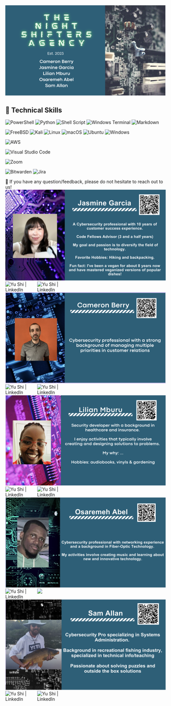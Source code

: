 ![Who are the night shifter agency leaders](https://github.com/TheNightShifters/AcqITTransformation/blob/main/Misc/nightshifters_intro.png)

## 💼 Technical Skills

![PowerShell](https://img.shields.io/badge/PowerShell-%235391FE.svg?style=for-the-badge&logo=powershell&logoColor=white) ![Python](https://img.shields.io/badge/python-3670A0?style=for-the-badge&logo=python&logoColor=ffdd54) ![Shell Script](https://img.shields.io/badge/shell_script-%23121011.svg?style=for-the-badge&logo=gnu-bash&logoColor=white) ![Windows Terminal](https://img.shields.io/badge/Windows%20Terminal-%234D4D4D.svg?style=for-the-badge&logo=windows-terminal&logoColor=white)
![Markdown](https://img.shields.io/badge/markdown-%23000000.svg?style=for-the-badge&logo=markdown&logoColor=white)

![FreeBSD](https://img.shields.io/badge/-FreeBSD-%23870000?style=for-the-badge&logo=freebsd&logoColor=white) ![Kali](https://img.shields.io/badge/Kali-268BEE?style=for-the-badge&logo=kalilinux&logoColor=white) ![Linux](https://img.shields.io/badge/Linux-FCC624?style=for-the-badge&logo=linux&logoColor=black) ![macOS](https://img.shields.io/badge/mac%20os-000000?style=for-the-badge&logo=macos&logoColor=F0F0F0) 	![Ubuntu](https://img.shields.io/badge/Ubuntu-E95420?style=for-the-badge&logo=ubuntu&logoColor=white) ![Windows](https://img.shields.io/badge/Windows-0078D6?style=for-the-badge&logo=windows&logoColor=white) 

![AWS](https://img.shields.io/badge/AWS-%23FF9900.svg?style=for-the-badge&logo=amazon-aws&logoColor=white) 

![Visual Studio Code](https://img.shields.io/badge/Visual%20Studio%20Code-0078d7.svg?style=for-the-badge&logo=visual-studio-code&logoColor=white) 

 ![Zoom](https://img.shields.io/badge/Zoom-2D8CFF?style=for-the-badge&logo=zoom&logoColor=white)


![Bitwarden](https://img.shields.io/badge/bitwarden-%23175DDC.svg?style=for-the-badge&logo=bitwarden&logoColor=white) ![Jira](https://img.shields.io/badge/jira-%230A0FFF.svg?style=for-the-badge&logo=jira&logoColor=white) 




💬 If you have any question/feedback, please do not hesitate to reach out to us!
![About Jazmine Garcia](https://github.com/TheNightShifters/AcqITTransformation/blob/main/Misc/Jasmine_profile.png)
<a href="https://www.linkedin.com/in/jasmineigarcia/" target="_blank"><img align="left" src="https://img.shields.io/badge/linkedin-%230077B5.svg?style=for-the-badge&logo=linkedin&logoColor=white" alt="Yu Shi | LinkedIn" width="100px"/></a>
<a href="https://github.com/Jasmine-Garcia" target="_blank"><img align="left" src="https://img.shields.io/badge/github-%23121011.svg?style=for-the-badge&logo=github&logoColor=white" alt="Yu Shi | LinkedIn" width="100px"/></a>


![About Cameron Berry](https://github.com/TheNightShifters/AcqITTransformation/blob/main/Misc/Cam_profile.png)
<a href="https://www.linkedin.com/in/cameron-berry-seattle/" target="_blank"><img align="left" src="https://img.shields.io/badge/linkedin-%230077B5.svg?style=for-the-badge&logo=linkedin&logoColor=white" alt="Yu Shi | LinkedIn" width="100px"/></a>
<a href="https://github.com/CamBerry1" target="_blank"><img align="left" src="https://img.shields.io/badge/github-%23121011.svg?style=for-the-badge&logo=github&logoColor=white" alt="Yu Shi | LinkedIn" width="100px"/></a>


![About Lilian Mburu](https://github.com/TheNightShifters/AcqITTransformation/blob/main/Misc/Lilian_profile.png)
<a href="https://www.linkedin.com/in/lilianmburu/" target="_blank"><img align="left" src="https://img.shields.io/badge/linkedin-%230077B5.svg?style=for-the-badge&logo=linkedin&logoColor=white" alt="Yu Shi | LinkedIn" width="100px"/></a>
<a href="https://github.com/OddGarden" target="_blank"><img align="left" src="https://img.shields.io/badge/github-%23121011.svg?style=for-the-badge&logo=github&logoColor=white" alt="Yu Shi | LinkedIn" width="100px"/></a>


![About Osaremeh Abel](https://github.com/TheNightShifters/AcqITTransformation/blob/main/Misc/Oz_profile.png)
<a href="https://www.linkedin.com/in/osaremehabel/" target="_blank"><img align="left" src="https://img.shields.io/badge/linkedin-%230077B5.svg?style=for-the-badge&logo=linkedin&logoColor=white" alt="Yu Shi | LinkedIn" width="100px"/></a>
<a href="https://github.com/ashard79" target="_blank"><img align="left" src="https://img.shields.io/badge/github-%23121011.svg?style=for-the-badge&logo=github&logoColor=white"/></a>


![About Sam Allan](https://github.com/TheNightShifters/AcqITTransformation/blob/main/Misc/Sam_profile.png)
<a href="https://www.linkedin.com/in/samuel-allan-26652a262/" target="_blank"><img align="left" src="https://img.shields.io/badge/linkedin-%230077B5.svg?style=for-the-badge&logo=linkedin&logoColor=white" alt="Yu Shi | LinkedIn" width="100px"/></a>
<a href="https://github.com/theSam1998" target="_blank"><img align="left" src="https://img.shields.io/badge/github-%23121011.svg?style=for-the-badge&logo=github&logoColor=white" alt="Yu Shi | LinkedIn" width="100px"/></a>
